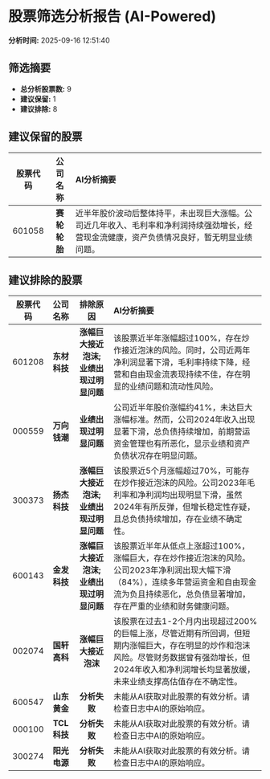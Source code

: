 # 股票筛选分析报告 (AI-Powered)

**分析时间:** 2025-09-16 12:51:40

## 筛选摘要

- **总分析股票数:** 9
- **建议保留:** 1
- **建议排除:** 8

## 建议保留的股票

| 股票代码 | 公司名称 | AI分析摘要 |
|:---:|:---:|:---|
| 601058 | **赛轮轮胎** | 近半年股价波动后整体持平，未出现巨大涨幅。公司近几年收入、毛利率和净利润持续强劲增长，经营现金流健康，资产负债情况良好，暂无明显业绩问题。 |

## 建议排除的股票

| 股票代码 | 公司名称 | 排除原因 | AI分析摘要 |
|:---:|:---:|:---:|:---|
| 601208 | **东材科技** | **涨幅巨大接近泡沫; 业绩出现过明显问题** | 该股票近半年涨幅超过100%，存在炒作接近泡沫的风险。同时，公司近两年净利润显著下滑，毛利率持续下降，经营和自由现金流表现持续不佳，存在明显的业绩问题和流动性风险。 |
| 000559 | **万向钱潮** | **业绩出现过明显问题** | 公司近半年股价涨幅约41%，未达巨大涨幅标准。然而，公司2024年收入出现显著下滑，总负债持续增加，前期营运资金管理也有所恶化，显示业绩和资产负债状况存在明显问题。 |
| 300373 | **扬杰科技** | **涨幅巨大接近泡沫; 业绩出现过明显问题** | 该股票近5个月涨幅超过70%，可能存在炒作接近泡沫的风险。公司2023年毛利率和净利润均出现明显下滑，虽然2024年有所反弹，但增长稳定性存疑，且总负债持续增加，存在业绩不确定性。 |
| 600143 | **金发科技** | **涨幅巨大接近泡沫; 业绩出现过明显问题** | 该股票近半年从低点上涨超过100%，涨幅巨大，存在炒作接近泡沫的风险。公司2023年净利润出现大幅下滑（84%），连续多年营运资金和自由现金流为负且持续恶化，总负债显著增加，存在严重的业绩和财务健康问题。 |
| 002074 | **国轩高科** | **涨幅巨大接近泡沫** | 该股票在过去1-2个月内出现超过200%的巨幅上涨，尽管近期有所回调，但短期内涨幅巨大，存在明显的炒作和泡沫风险。尽管财务数据曾有强劲增长，但2024年收入和净利润增长均显著放缓，未来业绩支撑高估值存在不确定性。 |
| 600547 | **山东黄金** | **分析失败** | 未能从AI获取对此股票的有效分析。请检查日志中AI的原始响应。 |
| 000100 | **TCL科技** | **分析失败** | 未能从AI获取对此股票的有效分析。请检查日志中AI的原始响应。 |
| 300274 | **阳光电源** | **分析失败** | 未能从AI获取对此股票的有效分析。请检查日志中AI的原始响应。 |
